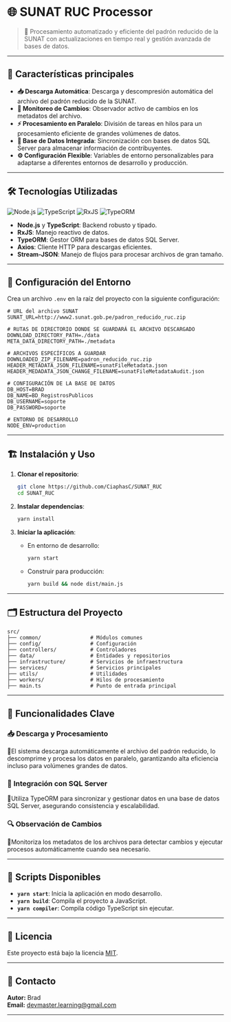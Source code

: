 # 🌐 **SUNAT RUC Processor**



 > 💼 Procesamiento automatizado y eficiente del padrón reducido de la SUNAT con actualizaciones en tiempo real y gestión avanzada de bases de datos.

---

## 🚀 **Características principales**

- **📥 Descarga Automática**: Descarga y descompresión automática del archivo del padrón reducido de la SUNAT.
- **🔄 Monitoreo de Cambios**: Observador activo de cambios en los metadatos del archivo.
- **⚡ Procesamiento en Paralelo**: División de tareas en hilos para un procesamiento eficiente de grandes volúmenes de datos.
- **💾 Base de Datos Integrada**: Sincronización con bases de datos SQL Server para almacenar información de contribuyentes.
- **⚙️ Configuración Flexible**: Variables de entorno personalizables para adaptarse a diferentes entornos de desarrollo y producción.

---

## 🛠 **Tecnologías Utilizadas**

![Node.js](https://img.shields.io/badge/Node.js-16.x-green?logo=node.js) ![TypeScript](https://img.shields.io/badge/TypeScript-5.x-blue?logo=typescript) ![RxJS](https://img.shields.io/badge/RxJS-7.x-red?logo=rxjs) ![TypeORM](https://img.shields.io/badge/TypeORM-0.3.x-orange)

- **Node.js** y **TypeScript**: Backend robusto y tipado.
- **RxJS**: Manejo reactivo de datos.
- **TypeORM**: Gestor ORM para bases de datos SQL Server.
- **Axios**: Cliente HTTP para descargas eficientes.
- **Stream-JSON**: Manejo de flujos para procesar archivos de gran tamaño.

---

## 🧩 **Configuración del Entorno**

Crea un archivo `.env` en la raíz del proyecto con la siguiente configuración:

```env
# URL del archivo SUNAT
SUNAT_URL=http://www2.sunat.gob.pe/padron_reducido_ruc.zip

# RUTAS DE DIRECTORIO DONDE SE GUARDARÁ EL ARCHIVO DESCARGADO
DOWNLOAD_DIRECTORY_PATH=./data
META_DATA_DIRECTORY_PATH=./metadata

# ARCHIVOS ESPECÍFICOS A GUARDAR
DOWNLOADED_ZIP_FILENAME=padron_reducido_ruc.zip
HEADER_METADATA_JSON_FILENAME=sunatFileMetadata.json
HEADER_MEDADATA_JSON_CHANGE_FILENAME=sunatFileMetadataAudit.json

# CONFIGURACIÓN DE LA BASE DE DATOS
DB_HOST=BRAD
DB_NAME=BD_RegistrosPublicos
DB_USERNAME=soporte
DB_PASSWORD=soporte

# ENTORNO DE DESARROLLO
NODE_ENV=production
```

---

## 🏗 **Instalación y Uso**

1. **Clonar el repositorio**:

   ```bash
   git clone https://github.com/CiaphasC/SUNAT_RUC
   cd SUNAT_RUC
   ```

2. **Instalar dependencias**:

   ```bash
   yarn install
   ```

3. **Iniciar la aplicación**:

   - En entorno de desarrollo:
     ```bash
     yarn start
     ```

   - Construir para producción:
     ```bash
     yarn build && node dist/main.js
     ```

---

## 🗂 **Estructura del Proyecto**

```plaintext
src/
├── common/                # Módulos comunes
├── config/                # Configuración
├── controllers/           # Controladores
├── data/                  # Entidades y repositorios
├── infrastructure/        # Servicios de infraestructura
├── services/              # Servicios principales
├── utils/                 # Utilidades
├── workers/               # Hilos de procesamiento
├── main.ts                # Punto de entrada principal
```

---

## 🌟 **Funcionalidades Clave**

### 📥 **Descarga y Procesamiento**

🚀El sistema descarga automáticamente el archivo del padrón reducido, lo descomprime y procesa los datos en paralelo, garantizando alta eficiencia incluso para volúmenes grandes de datos.

### 💾 **Integración con SQL Server**

🔗Utiliza TypeORM para sincronizar y gestionar datos en una base de datos SQL Server, asegurando consistencia y escalabilidad.

### 🔍 **Observación de Cambios**

🔄Monitoriza los metadatos de los archivos para detectar cambios y ejecutar procesos automáticamente cuando sea necesario.

---

## 📜 **Scripts Disponibles**

- **`yarn start`**: Inicia la aplicación en modo desarrollo.
- **`yarn build`**: Compila el proyecto a JavaScript.
- **`yarn compiler`**: Compila código TypeScript sin ejecutar.

---



## 📄 **Licencia**

Este proyecto está bajo la licencia [MIT](LICENSE).

---

## 📧 **Contacto**

**Autor:** Brad  
**Email:** devmaster.learning@gmail.com

---



